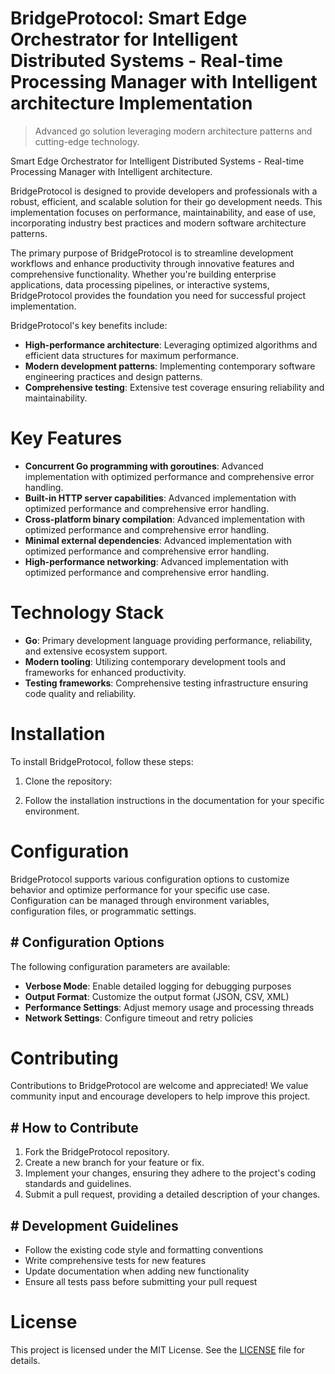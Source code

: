 <!-- fallback_BridgeProtocol_20251002182440_97732 -->

# BridgeProtocol: Smart Edge Orchestrator for Intelligent Distributed Systems - Real-time Processing Manager with Intelligent architecture Implementation
> Advanced go solution leveraging modern architecture patterns and cutting-edge technology.

Smart Edge Orchestrator for Intelligent Distributed Systems - Real-time Processing Manager with Intelligent architecture.

BridgeProtocol is designed to provide developers and professionals with a robust, efficient, and scalable solution for their go development needs. This implementation focuses on performance, maintainability, and ease of use, incorporating industry best practices and modern software architecture patterns.

The primary purpose of BridgeProtocol is to streamline development workflows and enhance productivity through innovative features and comprehensive functionality. Whether you're building enterprise applications, data processing pipelines, or interactive systems, BridgeProtocol provides the foundation you need for successful project implementation.

BridgeProtocol's key benefits include:

* **High-performance architecture**: Leveraging optimized algorithms and efficient data structures for maximum performance.
* **Modern development patterns**: Implementing contemporary software engineering practices and design patterns.
* **Comprehensive testing**: Extensive test coverage ensuring reliability and maintainability.

# Key Features

* **Concurrent Go programming with goroutines**: Advanced implementation with optimized performance and comprehensive error handling.
* **Built-in HTTP server capabilities**: Advanced implementation with optimized performance and comprehensive error handling.
* **Cross-platform binary compilation**: Advanced implementation with optimized performance and comprehensive error handling.
* **Minimal external dependencies**: Advanced implementation with optimized performance and comprehensive error handling.
* **High-performance networking**: Advanced implementation with optimized performance and comprehensive error handling.

# Technology Stack

* **Go**: Primary development language providing performance, reliability, and extensive ecosystem support.
* **Modern tooling**: Utilizing contemporary development tools and frameworks for enhanced productivity.
* **Testing frameworks**: Comprehensive testing infrastructure ensuring code quality and reliability.

# Installation

To install BridgeProtocol, follow these steps:

1. Clone the repository:


2. Follow the installation instructions in the documentation for your specific environment.

# Configuration

BridgeProtocol supports various configuration options to customize behavior and optimize performance for your specific use case. Configuration can be managed through environment variables, configuration files, or programmatic settings.

## # Configuration Options

The following configuration parameters are available:

* **Verbose Mode**: Enable detailed logging for debugging purposes
* **Output Format**: Customize the output format (JSON, CSV, XML)
* **Performance Settings**: Adjust memory usage and processing threads
* **Network Settings**: Configure timeout and retry policies

# Contributing

Contributions to BridgeProtocol are welcome and appreciated! We value community input and encourage developers to help improve this project.

## # How to Contribute

1. Fork the BridgeProtocol repository.
2. Create a new branch for your feature or fix.
3. Implement your changes, ensuring they adhere to the project's coding standards and guidelines.
4. Submit a pull request, providing a detailed description of your changes.

## # Development Guidelines

* Follow the existing code style and formatting conventions
* Write comprehensive tests for new features
* Update documentation when adding new functionality
* Ensure all tests pass before submitting your pull request

# License

This project is licensed under the MIT License. See the [LICENSE](https://github.com/mpermar082/BridgeProtocol/blob/main/LICENSE) file for details.
